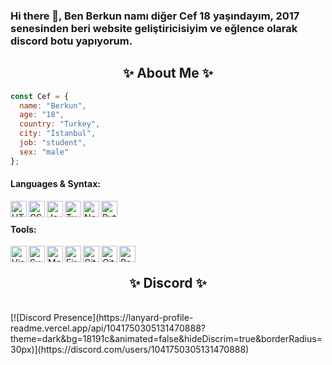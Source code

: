 ### Hi there 👋, Ben Berkun namı diğer Cef 18 yaşındayım, 2017 senesinden beri website geliştiricisiyim ve eğlence olarak discord botu yapıyorum.
  
<h2 align="center"> ✨ About Me ✨</h2>

```js
const Cef = {
  name: "Berkun",
  age: "18",
  country: "Turkey",
  city: "İstanbul",
  job: "student",
  sex: "male"
};
```


#### Languages & Syntax:
<img align="left" alt="HTML5" width="26px" src="https://api.iconify.design/simple-icons:html5.svg?color=%23fa5d02&height=26" />
<img align="left" alt="CSS3" width="26px" src="https://api.iconify.design/simple-icons:css3.svg?color=%23fa5d02&height=26" />
<img align="left" alt="JavaScript" width="26px" src="https://api.iconify.design/simple-icons:javascript.svg?color=%23fa5d02&height=26" />
<img align="left" alt="TypeScript" width="26px" src="https://api.iconify.design/simple-icons:typescript.svg?color=%23fa5d02&height=26" />
<img align="left" alt="Node.js" width="26px" src="https://api.iconify.design/simple-icons:node-dot-js.svg?color=%23fa5d02&height=26" />
<img align="left" alt="Python" width="26px" src="https://api.iconify.design/simple-icons:python.svg?color=%23fa5d02&height=26" />

<br>

#### Tools:
<img align="left" alt="Visual Studio Code" width="26px" src="https://api.iconify.design/simple-icons:visualstudiocode.svg?color=%23fa5d02&height=26" />
<img align="left" alt="Sublime Text" width="26px" src="https://api.iconify.design/simple-icons:sublimetext.svg?color=%23fa5d02&height=26" />
<img align="left" alt="Mongo" width="26px" src="https://api.iconify.design/simple-icons:mongodb.svg?color=%23fa5d02&height=26" />
<img align="left" alt="Firebase" width="26px" src="https://api.iconify.design/simple-icons:firebase.svg?color=%23fa5d02&height=26" />
<img align="left" alt="Git" width="26px" src="https://api.iconify.design/simple-icons:git.svg?color=%23fa5d02&height=26" />
<img align="left" alt="GitHub" width="26px" src="https://api.iconify.design/simple-icons:github.svg?color=%23fa5d02&height=26" />
<img align="left" alt="React" width="26px" src="https://api.iconify.design/akar-icons:react-fill.svg?color=%23fa5d02&height=26" />

<br>

<!--
<h2 align="center"> 🚀 My Stats 🚀</h2>
<p align="center">
<img src="https://github-readme-streak-stats.herokuapp.com/?user=berkxn&theme=tokyonight">
</p>
<details>
  <p align="center">
    <img src="https://github-profile-trophy.vercel.app/?username=berkxn&theme=dracula">
    <img src="https://github-readme-stats.vercel.app/api?username=berkxn&theme=tokyonight&count_private=true&show_icons=true&include_all_commits=true">
  </p>
</details>
-->

<h2 align="center"> ✨ Discord ✨</h2>

<br>

<div style="align-items: center;">
[![Discord Presence](https://lanyard-profile-readme.vercel.app/api/1041750305131470888?theme=dark&bg=18191c&animated=false&hideDiscrim=true&borderRadius=30px)](https://discord.com/users/1041750305131470888)
</div>
